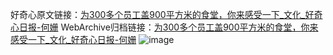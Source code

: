 好奇心原文链接：[为300多个员工盖900平方米的食堂，你来感受一下_文化_好奇心日报-何姗](https://www.qdaily.com/articles/7466.html)
WebArchive归档链接：[为300多个员工盖900平方米的食堂，你来感受一下_文化_好奇心日报-何姗](http://web.archive.org/web/20190623172352/https://www.qdaily.com/articles/7466.html)
![image](http://ww3.sinaimg.cn/large/007d5XDply1g3wjhq2f03j30u08jzb29)